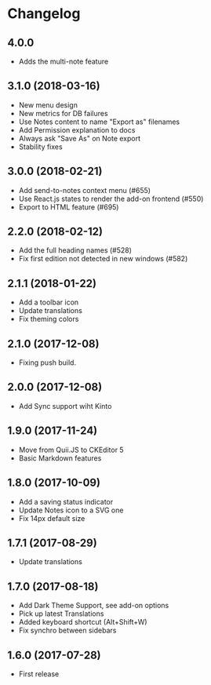 # Changelog

## 4.0.0

* Adds the multi-note feature

## 3.1.0 (2018-03-16)

* New menu design
* New metrics for DB failures
* Use Notes content to name "Export as" filenames
* Add Permission explanation to docs
* Always ask "Save As" on Note export
* Stability fixes

## 3.0.0 (2018-02-21)

* Add send-to-notes context menu (#655)
* Use React.js states to render the add-on frontend (#550)
* Export to HTML feature (#695)


## 2.2.0 (2018-02-12)

* Add the full heading names (#528)
* Fix first edition not detected in new windows (#582)


## 2.1.1 (2018-01-22)

* Add a toolbar icon
* Update translations
* Fix theming colors


## 2.1.0 (2017-12-08)

* Fixing push build.


## 2.0.0 (2017-12-08)

* Add Sync support wiht Kinto


## 1.9.0 (2017-11-24)

* Move from Quii.JS to CKEditor 5
* Basic Markdown features


## 1.8.0 (2017-10-09)

* Add a saving status indicator
* Update Notes icon to a SVG one
* Fix 14px default size


## 1.7.1 (2017-08-29)

* Update translations


## 1.7.0 (2017-08-18)

* Add Dark Theme Support, see add-on options
* Pick up latest Translations
* Added keyboard shortcut (Alt+Shift+W)
* Fix synchro between sidebars


## 1.6.0 (2017-07-28)

* First release
